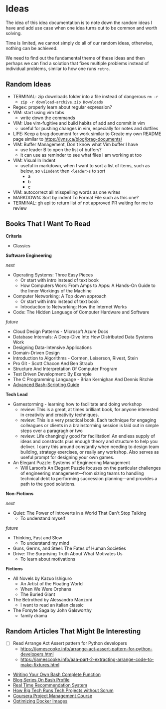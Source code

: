 # Ideas

The idea of this idea documentation is to note down the random ideas I have and add use case when one idea turns out to be common and worth solving.

Time is limited, we cannot simply do all of our random ideas, otherwise, nothing can be achieved.

We need to find out the fundamental theme of these ideas and then perhaps we can find a solution that fixes multiple problems instead of individual problems, similar to how one runs `retro`.

## Random Ideas

- TERMINAL: zip downloads folder into a file instead of dangerous `rm -r`
  - `zip -r download-archive.zip Downloads`
- Regex: properly learn about regular expression?
- VIM: start using vim tabs
  - write down the commands
- VIM: Use vim-fugitive and build habits of add and commit in vim
  - useful for pushing changes in vim, especially for notes and dotfiles
- LIFE: Keep a brag document for work similar to Create my own README page similar to https://jvns.ca/blog/brag-documents/
- VIM: Buffer Management, Don't know what Vim buffer I have
  - use leader B to open the list of buffers?
  - it can use as reminder to see what files I am working at too
- VIM: Visual In Indent
  - useful in markdown, when I want to sort a list of items, such as below, so `viIndent` then `<leader>s` to sort
    - a
    - b
    - c
- VIM: autocorrect all misspelling words as one writes
- MARKDOWN: Sort by indent To Format File such as this one?
- TERMINAL: gh api to return list of not approved PR waiting for me to review

## Books That I Want To Read

**Criteria**

- Classics

**Software Engineering**

_next_

- Operating Systems: Three Easy Pieces
  - Or start with intro instead of text book
  - How Computers Work: From Amps to Apps: A Hands-On Guide to the Inner Workings of the Machine
- Computer Networking: A Top down approach
  - Or start with intro instead of text book
  - Introduction to Networking: How the Internet Works
- Code: The Hidden Language of Computer Hardware and Software

_future_

- Cloud Design Patterns - Microsoft Azure Docs
- Database Internals: A Deep-Dive Into How Distributed Data Systems Work
- Designing Data-Intensive Applications
- Domain-Driven Design
- Introduction to Algorithms - Cormen, Leiserson, Rivest, Stein
- Pro Git - Scott Chacon And Ben Straub
- Structure And Interpretation Of Computer Program
- Test Driven Development: By Example
- The C Programming Language - Brian Kernighan And Dennis Ritchie
- [Advanced Bash-Scripting Guide](https://tldp.org/LDP/abs/html/index.html)

**Tech Lead**

- Gamestorming - learning how to facilitate and doing workshop
  - review: This is a great, at times brilliant book, for anyone interested in creativity and creativity techniques.
  - review: This is a very practical book. Each technique for engaging colleagues or clients in a brainstorming session is laid out in simple steps over a paragragh or two
  - review: Life changingly good for facilitation! An endless supply of ideas and constructs plus enough theory and structure to help you deliver. I carry this around constantly when needing to design team building, strategy exercises, or really any workshop. Also serves as useful prompt for designing your own games.
- An Elegant Puzzle: Systems of Engineering Management
  - Will Larson’s An Elegant Puzzle focuses on the particular challenges of engineering management—from sizing teams to handling technical debt to performing succession planning—and provides a path to the good solutions.

**Non-Fictions**

_next_

- Quiet: The Power of Introverts in a World That Can't Stop Talking
  - To understand myself

_future_

- Thinking, Fast and Slow
  - To understand my mind
- Guns, Germs, and Steel: The Fates of Human Societies
- Drive: The Surprising Truth About What Motivates Us
  - To learn about motivations

**Fictions**

- All Novels by Kazuo Ishiguro
  - An Artist of the Floating World
  - When We Were Orphans
  - The Buried Giant
- The Betrothed by Alessandro Manzoni
  - I want to read an italian classic
- The Forsyte Saga by John Galsworthy
  - family drama

## Random Articles That Might Be Interesting

- [ ] Read Arrange Act Assert pattern for Python developers
  - https://jamescooke.info/arrange-act-assert-pattern-for-python-developers.html
  - https://jamescooke.info/aaa-part-2-extracting-arrange-code-to-make-fixtures.html
- [Writing Your Own Bash Complete Function](https://fahdshariff.blogspot.com/2011/04/writing-your-own-bash-completion.html)
- [Blog Series On Bash Profile](https://fahdshariff.blogspot.com/2011/03/my-bash-profile-part-i.html)
- [Real Time Recommendation System](https://eugeneyan.com/writing/real-time-recommendations/#how-to-design-and-implement-an-mvp)
- [How Big Tech Runs Tech Projects without Scrum](https://blog.pragmaticengineer.com/project-management-at-big-tech/)
- [Coursera Project Management Course](https://www.coursera.org/professional-certificates/google-project-management#courses)
- [Optimizing Docker Images](https://www.ctl.io/developers/blog/post/optimizing-docker-images/)
